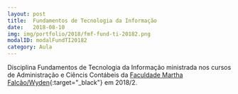 ```yaml
---
layout: post
title:  Fundamentos de Tecnologia da Informação
date:   2018-08-10
img: img/portfolio/2018/fmf-fund-ti-20182.png
modalID: modalFundTI20182
category: Aula
---
```


Disciplina Fundamentos de Tecnologia da Informação ministrada nos cursos de Administração e Ciêncis Contábeis da [Faculdade Martha Falcão/Wyden][fmf-wyden]{:target="_black"} em 2018/2.


[fmf-wyden]: https://www.wyden.com.br/fmf
